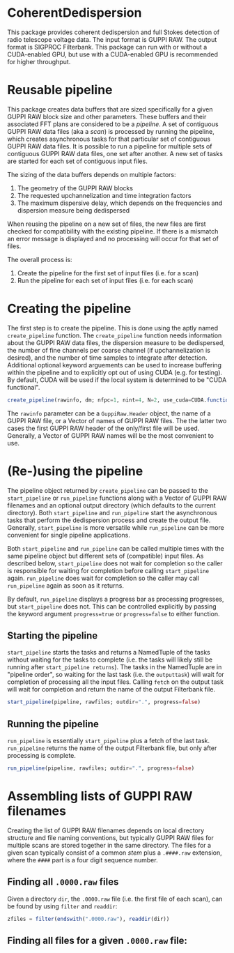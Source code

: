 # CoherentDedispersion

This package provides coherent dedispersion and full Stokes detection of radio
telescope voltage data.  The input format is GUPPI RAW.  The output format is
SIGPROC Filterbank.  This package can run with or without a CUDA-enabled GPU,
but use with a CUDA-enabled GPU is recommended for higher throughput.

# Reusable pipeline

This package creates data buffers that are sized specifically for a given GUPPI
RAW block size and other parameters.  These buffers and their associated FFT
plans are considered to be a *pipeline*.  A set of contiguous GUPPI RAW data
files (aka a *scan*) is processed by running the pipeline, which creates
asynchronous tasks for that particular set of contiguous GUPPI RAW data files.
It is possible to run a pipeline for multiple sets of contiguous GUPPI RAW data
files, one set after another.  A new set of tasks are started for each set of
contiguous input files.

The sizing of the data buffers depends on multiple factors:

1. The geometry of the GUPPI RAW blocks
2. The requested upchannelization and time integration factors
3. The maximum dispersive delay, which depends on the frequencies and dispersion
   measure being dedispersed

When reusing the pipeline on a new set of files, the new files are first checked
for compatibility with the existing pipeline.  If there is a mismatch an error
message is displayed and no processing will occur for that set of files.

The overall process is:

1. Create the pipeline for the first set of input files (i.e. for a scan)
2. Run the pipeline for each set of input files (i.e. for each scan)

# Creating the pipeline

The first step is to create the pipeline.  This is done using the aptly named
`create_pipeline` function.  The `create_pipeline` function needs information
about the GUPPI RAW data files, the dispersion measure to be dedispersed, the
number of fine channels per coarse channel (if upchannelization is desired), and
the number of time samples to integrate after detection.  Additional optional
keyword arguements can be used to increase buffering within the pipeline and to
explicitly opt out of using CUDA (e.g. for testing).  By default, CUDA will be
used if the local system is determined to be "CUDA functional".

```julia
create_pipeline(rawinfo, dm; nfpc=1, nint=4, N=2, use_cuda=CUDA.functional())
```

The `rawinfo` parameter can be a `GuppiRaw.Header` object, the name of a GUPPI
RAW file, or a Vector of names of GUPPI RAW files.  The the latter two cases the
first GUPPI RAW header of the only/first file will be used.  Generally, a Vector
of GUPPI RAW names will be the most convenient to use.

# (Re-)using the pipeline

The pipeline object returned by `create_pipeline` can be passed to the
`start_pipeline` or `run_pipeline` functions along with a Vector of GUPPI RAW
filenames and an optional output directory (which defaults to the current
directory).  Both `start_pipeline` and `run_pipeline` start the asynchronous
tasks that perform the dedispersion process and create the output file.
Generally, `start_pipeline` is more versatile while `run_pipeline` can be more
convenient for single pipeline applications.

Both `start_pipeline` and `run_pipeline` can be called multiple times with the
same pipeline object but different sets of (compatible) input files.  As
described below, `start_pipeline` does not wait for completion so the caller is
responsible for waiting for completion before calling `start_pipeline` again.
`run_pipeline` does wait for completion so the caller may call `run_pipeline`
again as soon as it returns.

By default, `run_pipeline` displays a progress bar as processing progresses, but
`start_pipeline` does not.  This can be controlled explicitly by passing the
keyword argument `progress=true` or `progress=false` to either function.

## Starting the pipeline

`start_pipeline` starts the tasks and returns a NamedTuple of the tasks without
waiting for the tasks to complete (i.e. the tasks will likely still be running
after `start_pipeline returns`).  The tasks in the NamedTuple are in "pipeline
order", so waiting for the last task (i.e. the `outputtask`) will wait for
completion of processing all the input files.  Calling `fetch` on the output
task will wait for completion and return the name of the output Filterbank file.

```julia
start_pipeline(pipeline, rawfiles; outdir=".", progress=false)
```

## Running the pipeline

`run_pipeline` is essentially `start_pipeline` plus a fetch of the last task.
`run_pipeline` returns the name of the output Filterbank file, but only after
processing is complete.

```julia
run_pipeline(pipeline, rawfiles; outdir=".", progress=false)
```

# Assembling lists of GUPPI RAW filenames

Creating the list of GUPPI RAW filenames depends on local directory structure
and file naming conventions, but typically GUPPI RAW files for multiple scans
are stored together in the same directory.  The files for a given scan typically
consist of a common *stem* plus a `.####.raw` extension, where the `####` part
is a four digit sequence number.

## Finding all `.0000.raw` files

Given a directory `dir`, the `.0000.raw` file (i.e. the first file of each
scan), can be found by using `filter` and `readdir`:

```julia
zfiles = filter(endswith(".0000.raw"), readdir(dir))
```

## Finding all files for a given `.0000.raw` file:
